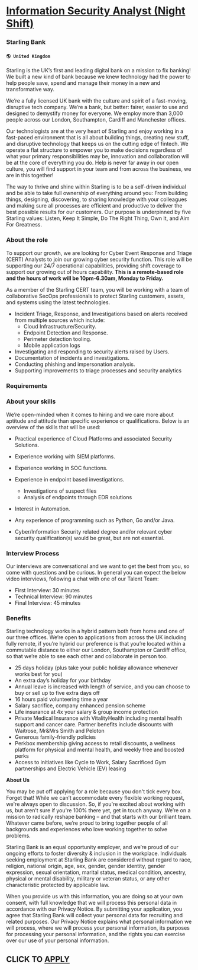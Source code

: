 # [Information Security Analyst (Night Shift)](https://www.remotewlb.com/apply/information-security-analyst-night-shift)  
### Starling Bank  
#### `🌎 United Kingdom`  

Starling is the UK’s first and leading digital bank on a mission to fix banking! We built a new kind of bank because we knew technology had the power to help people save, spend and manage their money in a new and transformative way.

We’re a fully licensed UK bank with the culture and spirit of a fast-moving, disruptive tech company. We’re a bank, but better: fairer, easier to use and designed to demystify money for everyone. We employ more than 3,000 people across our London, Southampton, Cardiff and Manchester offices.

Our technologists are at the very heart of Starling and enjoy working in a fast-paced environment that is all about building things, creating new stuff, and disruptive technology that keeps us on the cutting edge of fintech. We operate a flat structure to empower you to make decisions regardless of what your primary responsibilities may be, innovation and collaboration will be at the core of everything you do. Help is never far away in our open culture, you will find support in your team and from across the business, we are in this together!

The way to thrive and shine within Starling is to be a self-driven individual and be able to take full ownership of everything around you: From building things, designing, discovering, to sharing knowledge with your colleagues and making sure all processes are efficient and productive to deliver the best possible results for our customers. Our purpose is underpinned by five Starling values: Listen, Keep It Simple, Do The Right Thing, Own It, and Aim For Greatness.

### About the role

To support our growth, we are looking for Cyber Event Response and Triage (CERT) Analysts to join our growing cyber security function. This role will be supporting our 24/7 operational capabilities, providing shift coverage to support our growing out of hours capability. **This is a remote-based role and the hours of work will be 10pm-6.30am, Monday to Friday.**

As a member of the Starling CERT team, you will be working with a team of collaborative SecOps professionals to protect Starling customers, assets, and systems using the latest technologies.

  * Incident Triage, Response, and Investigations based on alerts received from multiple sources which include:
    * Cloud Infrastructure/Security.
    * Endpoint Detection and Response.
    * Perimeter detection tooling.
    * Mobile application logs
  * Investigating and responding to security alerts raised by Users.
  * Documentation of incidents and investigations.
  * Conducting phishing and impersonation analysis.
  * Supporting improvements to triage processes and security analytics

### Requirements

### About your skills

We’re open-minded when it comes to hiring and we care more about aptitude and attitude than specific experience or qualifications. Below is an overview of the skills that will be used:

  * Practical experience of Cloud Platforms and associated Security Solutions.
  * Experience working with SIEM platforms.
  * Experience working in SOC functions.
  * Experience in endpoint based investigations.
    * Investigations of suspect files
    * Analysis of endpoints through EDR solutions

  * Interest in Automation.

  * Any experience of programming such as Python, Go and/or Java.
  * Cyber/Information Security related degree and/or relevant cyber security qualification(s) would be great, but are not essential.

### Interview Process

Our interviews are conversational and we want to get the best from you, so come with questions and be curious. In general you can expect the below video interviews, following a chat with one of our Talent Team:

  * First Interview: 30 minutes
  * Technical Interview: 90 minutes
  * Final Interview: 45 minutes

### Benefits

Starling technology works in a hybrid pattern both from home and one of our three offices. We’re open to applications from across the UK including fully remote, if you’re hybrid our preference is that you’re located within a commutable distance to either our London, Southampton or Cardiff office, so that we’re able to see each other and collaborate in person too.

  * 25 days holiday (plus take your public holiday allowance whenever works best for you)
  * An extra day’s holiday for your birthday
  * Annual leave is increased with length of service, and you can choose to buy or sell up to five extra days off
  * 16 hours paid volunteering time a year
  * Salary sacrifice, company enhanced pension scheme
  * Life insurance at 4x your salary & group income protection
  * Private Medical Insurance with VitalityHealth including mental health support and cancer care. Partner benefits include discounts with Waitrose, Mr&Mrs Smith and Peloton
  * Generous family-friendly policies
  * Perkbox membership giving access to retail discounts, a wellness platform for physical and mental health, and weekly free and boosted perks
  * Access to initiatives like Cycle to Work, Salary Sacrificed Gym partnerships and Electric Vehicle (EV) leasing

 **About Us**

You may be put off applying for a role because you don't tick every box. Forget that! While we can’t accommodate every flexible working request, we're always open to discussion. So, if you're excited about working with us, but aren’t sure if you're 100% there yet, get in touch anyway. We’re on a mission to radically reshape banking – and that starts with our brilliant team. Whatever came before, we’re proud to bring together people of all backgrounds and experiences who love working together to solve problems.

Starling Bank is an equal opportunity employer, and we’re proud of our ongoing efforts to foster diversity & inclusion in the workplace. Individuals seeking employment at Starling Bank are considered without regard to race, religion, national origin, age, sex, gender, gender identity, gender expression, sexual orientation, marital status, medical condition, ancestry, physical or mental disability, military or veteran status, or any other characteristic protected by applicable law.

When you provide us with this information, you are doing so at your own consent, with full knowledge that we will process this personal data in accordance with our Privacy Notice. By submitting your application, you agree that Starling Bank will collect your personal data for recruiting and related purposes. Our Privacy Notice explains what personal information we will process, where we will process your personal information, its purposes for processing your personal information, and the rights you can exercise over our use of your personal information.

  
## CLICK TO [APPLY](https://www.remotewlb.com/apply/information-security-analyst-night-shift)

